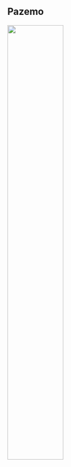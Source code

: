 ## Pazemo

<img src="https://raw.githubusercontent.com/Pazemo/docs/main/source/images/logo.png" width="50%">